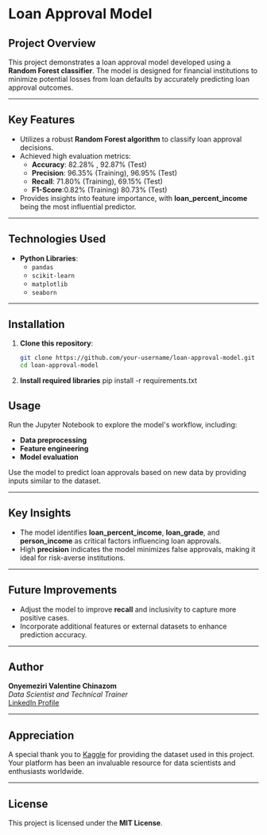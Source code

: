 # Loan Approval Model

## Project Overview
This project demonstrates a loan approval model developed using a **Random Forest classifier**. The model is designed for financial institutions to minimize potential losses from loan defaults by accurately predicting loan approval outcomes.

---

## Key Features
- Utilizes a robust **Random Forest algorithm** to classify loan approval decisions.  
- Achieved high evaluation metrics:  
  - **Accuracy**: 82.28% , 92.87% (Test) 
  - **Precision**: 96.35% (Training), 96.95% (Test)  
  - **Recall**: 71.80% (Training), 69.15% (Test)  
  - **F1-Score**:0.82% (Training) 80.73% (Test)  
- Provides insights into feature importance, with **loan_percent_income** being the most influential predictor.

---

## Technologies Used
- **Python Libraries**:  
  - `pandas`  
  - `scikit-learn`  
  - `matplotlib`  
  - `seaborn`

---

## Installation
1. **Clone this repository**:
   ```bash
   git clone https://github.com/your-username/loan-approval-model.git
   cd loan-approval-model
2. **Install required libraries**
   pip install -r requirements.txt

## Usage
Run the Jupyter Notebook to explore the model's workflow, including:
- **Data preprocessing**
- **Feature engineering**
- **Model evaluation**

Use the model to predict loan approvals based on new data by providing inputs similar to the dataset.

---

## Key Insights
- The model identifies **loan_percent_income**, **loan_grade**, and **person_income** as critical factors influencing loan approvals.
- High **precision** indicates the model minimizes false approvals, making it ideal for risk-averse institutions.

---

## Future Improvements
- Adjust the model to improve **recall** and inclusivity to capture more positive cases.
- Incorporate additional features or external datasets to enhance prediction accuracy.

---

## Author
**Onyemeziri Valentine Chinazom**  
_Data Scientist and Technical Trainer_  
[LinkedIn Profile](https://www.linkedin.com/in/valentine-onyemeziri-023378103)

---
## Appreciation  
A special thank you to [Kaggle](https://www.kaggle.com/) for providing the dataset used in this project. Your platform has been an invaluable resource for data scientists and enthusiasts worldwide.

---

## License
This project is licensed under the **MIT License**.
